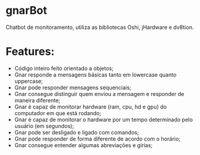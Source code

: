 # gnarBot

Chatbot de monitoramento, utiliza as bibliotecas Oshi, jHardware e dv8tion.

# Features:
- Código inteiro feito orientado a objetos;
- Gnar responde a mensagens básicas tanto em lowercase quanto uppercase;
- Gnar pode responder mensagens sequenciais;
- Gnar consegue distinguir quem enviou a mensagem e responder de maneira diferente;
- Gnar é capaz de monitorar hardware (ram, cpu, hd e gpu) do computador em que está rodando;
- Gnar é capaz de monitorar o hardware por um tempo determinado pelo usuário (em segundos);
- Gnar pode ser desligado e ligado com comandos;
- Gnar pode responder de forma diferente de acordo com o horário;
- Gnar consegue entender algumas abreviações e gírias;
